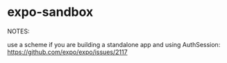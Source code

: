 # expo-sandbox

NOTES:

use a scheme if you are building a standalone app and using AuthSession:
https://github.com/expo/expo/issues/2117


